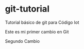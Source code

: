 # git-tutorial
Tutorial básico de git para Código Iot

Este es mi primer cambio en Git

Segundo Cambio
